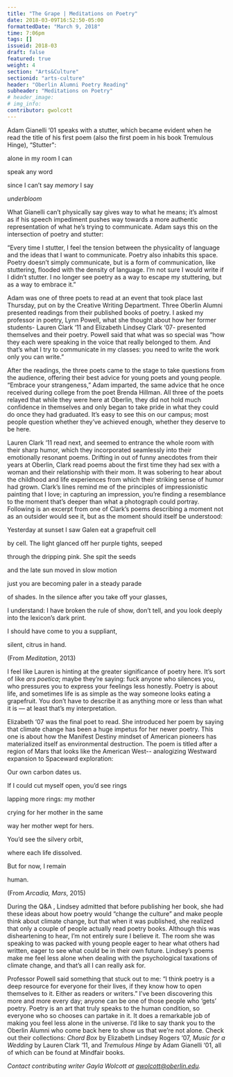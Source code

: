 ```yaml
---
title: "The Grape | Meditations on Poetry"
date: 2018-03-09T16:52:50-05:00
formattedDate: "March 9, 2018"
time: 7:06pm
tags: []
issueid: 2018-03
draft: false
featured: true
weight: 4 
section: "Arts&Culture"
sectionid: "arts-culture"
header: "Oberlin Alumni Poetry Reading"
subheader: "Meditations on Poetry"
# header_image: 
# img_info: 
contributor: gwolcott
---
```


Adam Gianelli ‘01 speaks with a stutter, which became evident when he read the title of his first poem (also the first poem in his book Tremulous Hinge), “Stutter":


alone in my room I can

speak any word

since I can’t say *memory* I say

*underbloom*

What Gianelli can’t physically say gives way to what he means; it’s almost as if his speech impediment pushes way towards a more authentic representation of what he’s trying to communicate. Adam says this on the intersection of poetry and stutter:

“Every time I stutter, I feel the tension between the physicality of language and the ideas that I want to communicate. Poetry also inhabits this space. Poetry doesn’t simply communicate, but is a form of communication, like stuttering, flooded with the density of language. I’m not sure I would write if I didn’t stutter. I no longer see poetry as a way to escape my stuttering, but as a way to embrace it.”

Adam was one of three poets to read at an event that took place last Thursday, put on by the Creative Writing Department. Three Oberlin Alumni presented readings from their published books of poetry. I asked my professor in poetry, Lynn Powell, what she thought about how her former students- Lauren Clark ‘11 and Elizabeth Lindsey Clark ‘07- presented themselves and their poetry. Powell said that what was so special was “how they each were speaking in the voice that really belonged to them. And that’s what I try to communicate in my classes: you need to write the work only you can write.”

After the readings, the three poets came to the stage to take questions from the audience, offering
their best advice for young poets and young people. “Embrace your strangeness,” Adam
imparted, the same advice that he once received during college from the poet Brenda Hillman.
All three of the poets relayed that while they were here at Oberlin, they did not hold much
confidence in themselves and only began to take pride in what they could do once they had
graduated. It’s easy to see this on our campus; most people question whether they’ve achieved
enough, whether they deserve to be here.

Lauren Clark ‘11 read next, and seemed to entrance the whole room with their sharp humor, which they incorporated seamlessly into their emotionally resonant poems. Drifting in out of funny anecdotes from their years at Oberlin, Clark read poems about the first time they had sex with a woman and their relationship with their mom. It was sobering to hear about the childhood and life experiences from which their striking sense of humor had grown. Clark’s lines remind me of the principles of impressionistic painting that I love; in capturing an impression, you’re finding a resemblance to the moment that’s deeper than what a photograph could portray. Following is an excerpt from one of Clark’s poems describing a moment not as an outsider would see it, but as the moment should itself be understood:


Yesterday at sunset I saw Galen eat a grapefruit cell

by cell. The light glanced off her purple tights, seeped

through the dripping pink. She spit the seeds

and the late sun moved in slow motion

just you are becoming paler in a steady parade

of shades. In the silence after you take off your glasses,

I understand: I have broken the rule of show, don’t tell,
and you look deeply into the lexicon’s dark print.

I should have come to you a suppliant,

silent, citrus in hand.

(From *Meditation*, 2013)

I feel like Lauren is hinting at the greater significance of poetry here. It’s sort of like *ars
poetica*; maybe they’re saying: fuck anyone who silences you, who pressures you to express your
feelings less honestly. Poetry is about life, and sometimes life is as simple as the way someone
looks eating a grapefruit. You don’t have to describe it as anything more or less than what it is
— at least that’s my interpretation.

Elizabeth ‘07 was the final poet to read. She introduced her poem by saying that climate change has been a huge impetus for her newer poetry. This one is about how the Manifest Destiny mindset of American pioneers has materialized itself as environmental destruction. The poem is titled after a region of Mars that looks like the American West-- analogizing Westward expansion to Spaceward exploration: 

Our own carbon dates us. 

If I could cut myself open, you’d see rings

lapping more rings: my mother

crying for her mother in the same

way her mother wept for hers.

You’d see the silvery orbit,

where each life dissolved.

But for now, I remain

human.

(From *Arcadia, Mars*, 2015)

During the Q&amp;A , Lindsey admitted that before publishing her book, she had these ideas about how poetry would “change the culture” and make people think about climate change, but that when it was published, she realized that only a couple of people actually read poetry books. Although this was disheartening to hear, I’m not entirely sure I believe it. The room she was speaking to was packed with young people eager to hear what others had written, eager to see what could be in their own future. Lindsey’s poems make me feel less alone when dealing with the psychological taxations of climate change, and that’s all I can really ask for.

Professor Powell said something that stuck out to me: “I think poetry is a deep resource for everyone for their lives, if they know how to open themselves to it. Either as readers or writers.” I’ve been discovering this more and more every day; anyone can be one of those people who ‘gets’ poetry. Poetry is an art that truly speaks to the human condition, so everyone who so chooses can partake in it. It does a remarkable job of making you feel less alone in the universe. I’d like to say thank you to the Oberlin Alumni who come back here to show us that we’re not alone. Check out their collections: *Chord Box* by Elizabeth Lindsey Rogers ‘07, *Music for a Wedding* by Lauren Clark ‘11, and *Tremulous Hinge* by Adam Gianelli ‘01, all of which can be found at Mindfair books.

*Contact contributing writer Gayla Wolcott at gwolcott@oberlin.edu.*
